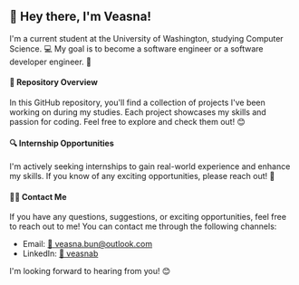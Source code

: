 ## 👋 Hey there, I'm Veasna!
I'm a current student at the University of Washington, studying Computer Science. 💻 My goal is to become a software engineer or a software developer engineer. 🚀

#### 📁 Repository Overview
In this GitHub repository, you'll find a collection of projects I've been working on during my studies. Each project showcases my skills and passion for coding. Feel free to explore and check them out! 😊

#### 🔍 Internship Opportunities
I'm actively seeking internships to gain real-world experience and enhance my skills. If you know of any exciting opportunities, please reach out! 🌟

#### 👨‍💼 Contact Me
If you have any questions, suggestions, or exciting opportunities, feel free to reach out to me! You can contact me through the following channels:
- Email:  [📧 veasna.bun@outlook.com](mailto:veasna.bun@outlook.com)
- LinkedIn: [💼 veasnab](https://www.linkedin.com/in/veasnab/)

I'm looking forward to hearing from you! 😊
